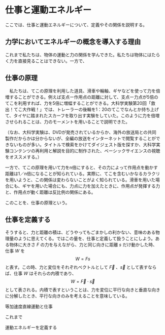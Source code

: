 # 仕事と運動エネルギー

ここでは、仕事と運動エネルギーについて、定義やその関係を説明する。



## 力学においてエネルギーの概念を導入する理由

これまで私たちは、物体の運動と力の関係を学んできた。私たちは物体にはたらく力を直接見ることはできない。一方で、



## 仕事の原理

　私たちは、てこの原理を利用した道具、滑車や輪軸、ギヤなどを使って力を倍増することができる。例えば支点ー作用点の距離に対して、支点ー力点が5倍のてこを利用すれば、力を5倍に増幅することができる。大科学実験第20回「救出！てこ大作戦！」では、トレーラーの後輪を1：20のてこでなんとか持ち上げて、タイヤに踏まれたスカーフを取り出す実験をしていた。このように力を倍増させられることは、力のモーメントを用いることで説明できた。

（なお、大科学実験は、DVDが発売されているからか、海外の放送局との共同製作だからかは分からないが、全編の放送をインターネットで閲覧することができないものが多い。タイトルで検索をかけてダイジェスト版を探すか、大科学実験コンテンツの再利用と解説を目的に制作された、ベーシックサイエンスの視聴をオススメする。）

一方で、てこの原理を用いて力をn倍にすると、その力によって作用点を動かす距離は1／n倍になることが知られている。実際に、てこを含むいかなるカラクリを用いようと、この関係は変わらないことがよく知られている。滑車を用いた場合にも、ギヤを用いた場合にも、力点に力を加えたときに、作用点が発揮する力と、作用点が動く距離は反比例の関係にある。

このことを、仕事の原理という。



## 仕事を定義する

そうすると、力と距離の積は、どうやってもごまかしの利かない、意味のある物理量のように思えてくる。ではこの量を、仕事と定義して扱うことにしよう。ある物体に大きさ $F$ の力を与えながら、力と同じ向きに距離 $s$ だけ動かした時、仕事 $W$ を
$$
W=Fs
$$
と表す。この時、力と変位をそれぞれベクトルとして $\vec F$ 、$\vec s$ として表すならば、仕事 $W$ はそれらの内積であり、
$$
W=\vec{F}\cdot\vec{s}
$$
として表される。内積で表すということは、力を変位に平行な向きと垂直な向きに分解したとき、平行な向きのみを考えることを意味している。



等加速度直線運動と仕事

これまで



運動エネルギーを定義する



